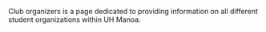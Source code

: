 Club organizers is a page dedicated to providing information on all different student organizations within UH Manoa. 
